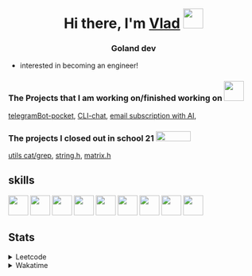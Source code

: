 <h1 align="center">Hi there, I'm <a href="https://t.me/N0gameNol1fee" target="_blank">Vlad</a> 
<img src="https://github.com/blackcater/blackcater/raw/main/images/Hi.gif" height="40"/></h1>
<h3 align="center">Goland dev</h3>

- interested in becoming an engineer!

<div>
 <h3>The Projects that I am working on/finished working on <img height="40" width="40" src="https://cdn.simpleicons.org/go/sapphirine title = go">  </h3>
 <a href="https://github.com/Nol1feee/telegramBot-pocket">telegramBot-pocket</a>,
 <a href="https://github.com/Nol1feee/CLI-chat">CLI-chat</a>,
 <a href="https://github.com/Nol1feee/email-subscription-with-AI">email subscription with AI</a>,
</div>

<div>
<h3>The projects I closed out in school 21 <img height="20" width="70" src="https://upload.wikimedia.org/wikipedia/commons/9/9b/Sberbank_Logo_2020.svg"> </h3>
<a href="https://github.com/Nol1feee/s21_grep-cat">utils cat/grep</a>,
<a href="https://github.com/Nol1feee/s21_string">string.h</a>, 
<a href="https://github.com/Nol1feee/s21_matrix">matrix.h</a>
</div>

<div>
 <h2>skills</h2>
<img height="40" width="40" src="https://cdn.simpleicons.org/go/sapphirine title = go"> 
<img height="40" width="40" src="https://cdn.simpleicons.org/docker/sapphirine title = docker">
<img height="40" width="40" src="https://cdn.simpleicons.org/PostgreSQL/sapphirine title = postgres"/>
<img height="40" width="40" src="https://cdn.simpleicons.org/git/sapphirine title = git"/>
<img height="40" width="40" src="https://cdn.simpleicons.org/gitlab/sapphirine title = gitlab"/>
<img height="40" width="40" src="https://cdn.simpleicons.org/swagger/sapphirine title = swagger"/>
<img height="40" width="40" src="https://cdn.simpleicons.org/gin/sapphirine title = gin"/>
<img height="40" width="40" src="https://cdn.simpleicons.org/gnubash/sapphirine title = bash"/>
<img height="40" width="40" src="https://cdn.simpleicons.org/C/sapphirine title = c"/> 
</div>

<h2>Stats</h2>
<details><summary>Leetcode</summary>

[![Nol1fe LeetCode stats](https://leetcode-stats-six.vercel.app/api?username=Nol1feee&theme=dark)](https://leetcode.com/Nol1feee/)
</details>

<details><summary>Wakatime</summary>
 
<!--START_SECTION:waka-->
📊 **This Week I Spent My Time On** 

```text
💬 Programming Languages: 
Go                       3 hrs 35 mins       ████████████████░░░░░░░░░   62.22 % 
Makefile                 35 mins             ███░░░░░░░░░░░░░░░░░░░░░░   10.38 % 
Bash                     31 mins             ██░░░░░░░░░░░░░░░░░░░░░░░   08.98 % 
YAML                     23 mins             ██░░░░░░░░░░░░░░░░░░░░░░░   06.70 % 
Protocol Buffer          11 mins             █░░░░░░░░░░░░░░░░░░░░░░░░   03.43 % 

🐱‍💻 Projects: 
CLI-chat                 2 hrs 8 mins        █████████░░░░░░░░░░░░░░░░   36.97 % 
test                     2 hrs 1 min         █████████░░░░░░░░░░░░░░░░   35.12 % 
telegramBot-pocket       1 hr 5 mins         █████░░░░░░░░░░░░░░░░░░░░   19.00 % 
microservices_course     29 mins             ██░░░░░░░░░░░░░░░░░░░░░░░   08.42 % 
pocketer-bot             1 min               ░░░░░░░░░░░░░░░░░░░░░░░░░   00.40 % 

💻 Operating System: 
Mac                      5 hrs 46 mins       █████████████████████████   100.00 % 
```


 Last Updated on 11/12/2023 01:07:56 UTC
<!--END_SECTION:waka-->
</details>

